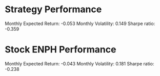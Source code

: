 # Strategy Performance
Monthly Expected Return: -0.053
Monthly Volatility: 0.149
Sharpe ratio: -0.359
# Stock ENPH Performance
Monthly Expected Return: -0.043
Monthly Volatility: 0.181
Sharpe ratio: -0.238
